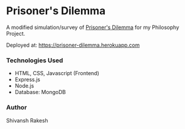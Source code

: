 # Prisoner's Dilemma
A modified simulation/survey of [Prisoner's Dilemma](https://en.wikipedia.org/wiki/Prisoner%27s_dilemma) for my Philosophy Project.

Deployed at: https://prisoner-dilemma.herokuapp.com

### Technologies Used
- HTML, CSS, Javascript (Frontend)
- Express.js
- Node.js
- Database: MongoDB

### Author
Shivansh Rakesh
